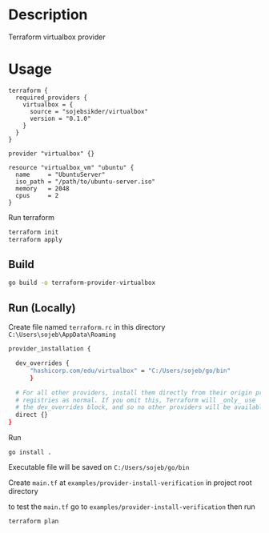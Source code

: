 # Description

Terraform virtualbox provider

# Usage

```hcl
terraform {
  required_providers {
    virtualbox = {
      source = "sojebsikder/virtualbox"
      version = "0.1.0"
    }
  }
}

provider "virtualbox" {}

resource "virtualbox_vm" "ubuntu" {
  name     = "UbuntuServer"
  iso_path = "/path/to/ubuntu-server.iso"
  memory   = 2048
  cpus     = 2
}
```

Run terraform

```bash
terraform init
terraform apply
```

## Build

```bash
go build -o terraform-provider-virtualbox
```

## Run (Locally)
Create file named `terraform.rc` in this directory `C:\Users\sojeb\AppData\Roaming`

```bash
provider_installation {

  dev_overrides {
      "hashicorp.com/edu/virtualbox" = "C:/Users/sojeb/go/bin"
      }

  # For all other providers, install them directly from their origin provider
  # registries as normal. If you omit this, Terraform will _only_ use
  # the dev_overrides block, and so no other providers will be available.
  direct {}
}
```

Run
```
go install .
```

Executable file will be saved on `C:/Users/sojeb/go/bin`

Create `main.tf` at `examples/provider-install-verification` in project root directory

to test the `main.tf` go to `examples/provider-install-verification` then run
```
terraform plan
```